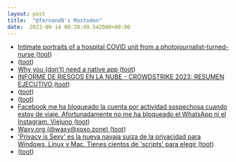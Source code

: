 ```yaml
---
layout: post
title:  "@fernand0's Mastodon"
date:  2023-09-14 09:20:49.542000+00:00
---
```

*  [Intimate portraits of a hospital COVID unit from a photojournalist-turned-nurse  ](https://www.npr.org/sections/health-shots/2021/12/26/1066395049/intimate-portraits-of-a-hospital-covid-unit-from-a-photojournalist-turned-nurse?amp) ([toot](https://mastodon.social/@fernand0/111062761441903819))
*  [ ](https://mastodon.social/@sgimeno) ([toot](https://mastodon.social/@fernand0/111062546044583442))
*  [Why you (don’t) need a native app  ](https://jakoblierman.medium.com/why-you-dont-need-a-native-app-baf068dd9a82) ([toot](https://mastodon.social/@fernand0/111062530383273543))
*  [INFORME DE RIESGOS EN LA NUBE - CROWDSTRIKE 2023: RESUMEN EJECUTIVO ](https://www.crowdstrike.com/resources/reports/crowdstrike-2023-cloud-risk-report-executive-summary-latam) ([toot](https://mastodon.social/@fernand0/111062284279249798))
*  [ ](https://mastodon.social/@sgimeno) ([toot](https://mastodon.social/@fernand0/111061088999586723))
*  [ ](https://mastodon.social/@vrruiz) ([toot](https://mastodon.social/@fernand0/111061087717692818))
*  [Facebook me ha bloqueado la cuenta por actividad sospechosa cuando estoy de viaje. Afortunadamente no me ha bloqueado el WhatsApp ni el Instagram. Viejuno ](https://mastodon.social/@fernand0/111059712985917827) ([toot](https://mastodon.social/@fernand0/111059712985917827))
*  [Waxy.org (@waxy@xoxo.zone) ](https://xoxo.zone/@waxy/11105949577533930) ([toot](https://mastodon.social/@fernand0/111059648993692568))
*  ['Privacy is Sexy' es la nueva navaja suiza de la privacidad para Windows, Linux y Mac. Tienes cientos de 'scripts' para elegir ](https://www.genbeta.com/herramientas/privacy-is-sexy-nueva-navaja-suiza-privacidad-para-windows-linux-mac-tienes-cientos-scripts-para-elegi) ([toot](https://mastodon.social/@fernand0/111059096583162686))
*  [ ](https://social.aguilera.soy/users/jorge) ([toot](https://mastodon.social/@fernand0/111059076696502227))
